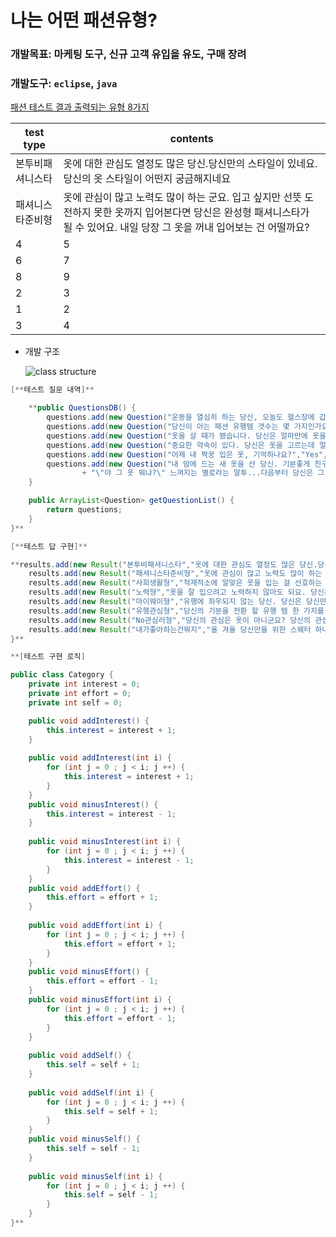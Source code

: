 # 나는 어떤 패션유형?

### 개발목표: 마케팅 도구, 신규 고객 유입을 유도, 구매 장려
### 개발도구: `eclipse`, `java`

[패션 테스트 결과 출력되는 유형 8가지](https://www.notion.so/58301f73d96443df874ea38bbed9eb46)

| test type | contents |
|-----------|----------|
| 본투비패셔니스타         | 옷에 대한 관심도 열정도 많은 당신.당신만의 스타일이 있네요. 당신의 옷 스타일이 어떤지 궁금해지네요        |
| 패셔니스타준비형         | 옷에 관심이 많고 노력도 많이 하는 군요. 입고 싶지만 선뜻 도전하지 못한 옷까지 입어본다면 당신은 완성형 패셔니스타가 될 수 있어요. 내일 당장 그 옷을 꺼내 입어보는 건 어떨까요?        |
| 4         | 5        |
| 6         | 7        |
| 8         | 9        |
| 2         | 3        |
| 1         | 2        |
| 3         | 4        |


- 개발 구조

    ![class structure](https://user-images.githubusercontent.com/80409179/113501514-8f639800-9560-11eb-8786-cca9bd2886ee.png)


```java
[**테스트 질문 내역]**

	**public QuestionsDB() {
		questions.add(new Question("운동을 열심히 하는 당신, 오늘도 헬스장에 갑니다. 헬스장 전용 나만의 운동복이 있나요?","있다!",null));
		questions.add(new Question("당신이 아는 패션 유행템 갯수는 몇 가지인가요? ","15개 이상","3개 이상")); //"없다" 
		questions.add(new Question("옷을 살 때가 됐습니다. 당신은 얼마만에 옷을 사나요?","굳이 사야하나?","계절이 바뀌면"));//3번째 답변이 2 달 내외 에 else로 빠지도록
		questions.add(new Question("중요한 약속이 있다. 당신은 옷을 고르는데 얼마나 걸리나요?","전날 미리 정한다", "10분이상")); //마지막 대답은 1분이면 돼. 3지선다
		questions.add(new Question("어제 내 짝꿍 입은 옷, 기억하나요?","Yes",null)); //2지선다
		questions.add(new Question("내 맘에 드는 새 옷을 산 당신. 기분좋게 친구들 모임에 입고 나갔다. 그런데 갑자기 친구가 당신에게 말한다. "
				+ "\"야 그 옷 뭐냐?\" 느껴지는 별로라는 말투...다음부터 당신은 그 옷을 입는다? 안 입는다?", "입는다", null)); //2지선다
	}

	public ArrayList<Question> getQuestionList() {
		return questions;
	}
}**

[**테스트 답 구현]**

**results.add(new Result("본투비패셔니스타","옷에 대한 관심도 열정도 많은 당신.당신만의 스타일이 있네요. 당신의 옷 스타일이 어떤지 궁금해지네요"));//All +. 옷말고 다른 관심은 무엇?
	results.add(new Result("패셔니스타준비형","옷에 관심이 많고 노력도 많이 하는 군요. 입고 싶지만 선뜻 도전하지 못한 옷까지 입어본다면 당신은 완성형 패셔니스타가 될 수 있어요. 내일 당장 그 옷을 꺼내 입어보는 건 어떨까요?")); //effort +, interest +, self -
	results.add(new Result("사회생활형","적재적소에 알맞은 옷을 입는 걸 선호하는 당신. 이번 겨울엔 나를 위해 트렌디한 겨울 옷 하나 장만해보는건 가져보는 건 어떨까요?"));//Effort +, interest -, self +
	results.add(new Result("노력형","옷을 잘 입으려고 노력하지 않아도 되요. 당신은 당신만으로 빛나는 사람이에요."));//Effort +, interest -, self -
	results.add(new Result("마이웨이형","유행에 좌우되지 않는 당신. 당신은 당신만의 패셔니스타입니다"));//effort -, interest +, self +
	results.add(new Result("유행관심형","당신의 기분을 전환 할 유행 템 한 가지를 당신을 위해 사보는 건 어떨까요?"));//effort -, interest +, self -
	results.add(new Result("No관심러형","당신의 관심은 옷이 아니군요? 당신의 관심사가 궁금해지네요"));//effort -, interest -, self +
	results.add(new Result("내가좋아하는건뭐지","올 겨울 당신만을 위한 스웨터 하나를 구매하는건 어떨까요? 나를 위한 선물을 샀다는 사실만으로도 기분이 좋아질거에요.")); //effort -, interest -, self -
}**
```

```java
**[테스트 구현 로직]

public class Category {
	private int interest = 0;
	private int effort = 0;
	private int self = 0;

	public void addInterest() {
		this.interest = interest + 1;
	}
	
	public void addInterest(int i) {
		for (int j = 0 ; j < i; j ++) {
			this.interest = interest + 1;
		}
	}
	public void minusInterest() {
		this.interest = interest - 1;
	}
	
	public void minusInterest(int i) {
		for (int j = 0 ; j < i; j ++) {
			this.interest = interest - 1;
		}
	}
	public void addEffort() {
		this.effort = effort + 1;
	}
	
	public void addEffort(int i) {
		for (int j = 0 ; j < i; j ++) {
			this.effort = effort + 1;
		}
	}
	public void minusEffort() {
		this.effort = effort - 1;
	}
	public void minusEffort(int i) {
		for (int j = 0 ; j < i; j ++) {
			this.effort = effort - 1;
		}
	}
	
	public void addSelf() {
		this.self = self + 1;
	}
	
	public void addSelf(int i) {
		for (int j = 0 ; j < i; j ++) {
			this.self = self + 1;
		}
	}
	public void minusSelf() {
		this.self = self - 1;
	}
	
	public void minusSelf(int i) {
		for (int j = 0 ; j < i; j ++) {
			this.self = self - 1;
		}
	}
}**
```

